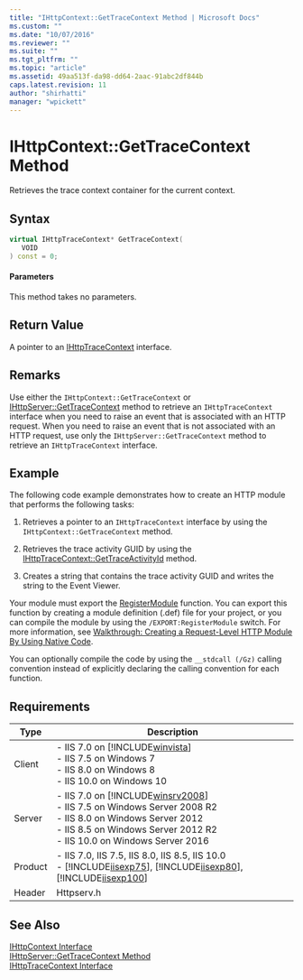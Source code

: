 ```yaml
---
title: "IHttpContext::GetTraceContext Method | Microsoft Docs"
ms.custom: ""
ms.date: "10/07/2016"
ms.reviewer: ""
ms.suite: ""
ms.tgt_pltfrm: ""
ms.topic: "article"
ms.assetid: 49aa513f-da98-dd64-2aac-91abc2df844b
caps.latest.revision: 11
author: "shirhatti"
manager: "wpickett"
---
```

# IHttpContext::GetTraceContext Method
Retrieves the trace context container for the current context.  
  
## Syntax  
  
```cpp  
virtual IHttpTraceContext* GetTraceContext(  
   VOID  
) const = 0;  
```  
  
#### Parameters  
 This method takes no parameters.  
  
## Return Value  
 A pointer to an [IHttpTraceContext](../../web-development-reference\native-code-api-reference/ihttptracecontext-interface.md) interface.  
  
## Remarks  
 Use either the `IHttpContext::GetTraceContext` or [IHttpServer::GetTraceContext](../../web-development-reference\native-code-api-reference/ihttpserver-gettracecontext-method.md) method to retrieve an `IHttpTraceContext` interface when you need to raise an event that is associated with an HTTP request. When you need to raise an event that is not associated with an HTTP request, use only the `IHttpServer::GetTraceContext` method to retrieve an `IHttpTraceContext` interface.  
  
## Example  
 The following code example demonstrates how to create an HTTP module that performs the following tasks:  
  
1.  Retrieves a pointer to an `IHttpTraceContext` interface by using the `IHttpContext::GetTraceContext` method.  
  
2.  Retrieves the trace activity GUID by using the [IHttpTraceContext::GetTraceActivityId](../../web-development-reference\native-code-api-reference/ihttptracecontext-gettraceactivityid-method.md) method.  
  
3.  Creates a string that contains the trace activity GUID and writes the string to the Event Viewer.  
  
<!-- TODO: review snippet reference  [!CODE [IHttpContextGetTraceContext#1](IHttpContextGetTraceContext#1)]  -->  
  
 Your module must export the [RegisterModule](../../web-development-reference\native-code-api-reference/pfn-registermodule-function.md) function. You can export this function by creating a module definition (.def) file for your project, or you can compile the module by using the `/EXPORT:RegisterModule` switch. For more information, see [Walkthrough: Creating a Request-Level HTTP Module By Using Native Code](../../web-development-reference\native-code-development-overview\walkthrough-creating-a-request-level-http-module-by-using-native-code.md).  
  
 You can optionally compile the code by using the `__stdcall (/Gz)` calling convention instead of explicitly declaring the calling convention for each function.  
  
## Requirements  
  
|Type|Description|  
|----------|-----------------|  
|Client|-   IIS 7.0 on [!INCLUDE[winvista](../../wmi-provider/includes/winvista-md.md)]<br />-   IIS 7.5 on Windows 7<br />-   IIS 8.0 on Windows 8<br />-   IIS 10.0 on Windows 10|  
|Server|-   IIS 7.0 on [!INCLUDE[winsrv2008](../../wmi-provider/includes/winsrv2008-md.md)]<br />-   IIS 7.5 on Windows Server 2008 R2<br />-   IIS 8.0 on Windows Server 2012<br />-   IIS 8.5 on Windows Server 2012 R2<br />-   IIS 10.0 on Windows Server 2016|  
|Product|-   IIS 7.0, IIS 7.5, IIS 8.0, IIS 8.5, IIS 10.0<br />-   [!INCLUDE[iisexp75](../../web-development-reference/native-code-api-reference/includes/iisexp75-md.md)], [!INCLUDE[iisexp80](../../web-development-reference/native-code-api-reference/includes/iisexp80-md.md)], [!INCLUDE[iisexp100](../../web-development-reference/native-code-api-reference/includes/iisexp100-md.md)]|  
|Header|Httpserv.h|  
  
## See Also  
 [IHttpContext Interface](../../web-development-reference\native-code-api-reference/ihttpcontext-interface.md)   
 [IHttpServer::GetTraceContext Method](../../web-development-reference\native-code-api-reference/ihttpserver-gettracecontext-method.md)   
 [IHttpTraceContext Interface](../../web-development-reference\native-code-api-reference/ihttptracecontext-interface.md)